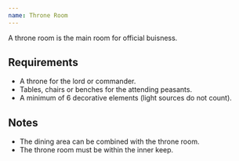 ```yaml
---
name: Throne Room
---
```

A throne room is the main room for official buisness.

## Requirements
- A throne for the lord or commander.
- Tables, chairs or benches for the attending peasants.
- A minimum of 6 decorative elements (light sources do not count).

## Notes
- The dining area can be combined with the throne room.
- The throne room must be within the inner keep.
